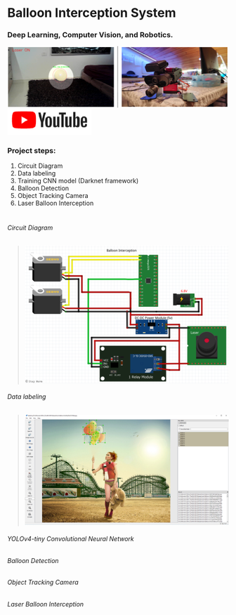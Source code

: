 # Balloon Interception System
### Deep Learning, Computer Vision, and Robotics.

![title](/github_images/Balloon_Interception.PNG)
[![title](/github_images/youtube.png "Balloon Interception - Deep Learning, Computer Vision, and Robotics")](https://www.youtube.com/watch?v=UwBT0xUOck4&ab_channel=ItayNave)

### Project steps:

1. Circuit Diagram
2. Data labeling
3. Training CNN model (Darknet framework)
4. Balloon Detection                 
5. Object Tracking Camera
6. Laser Balloon Interception

# 
###### Circuit Diagram
>  ![alt text](/github_images/Schematic.png)
>
>

###### Data labeling
>  ![alt text](/github_images/Label.PNG)
>
>

###### YOLOv4-tiny Convolutional Neural Network
>  
>

###### Balloon Detection
>  
>
>

###### Object Tracking Camera
>  
>
>

###### Laser Balloon Interception
>  
>
>
 
